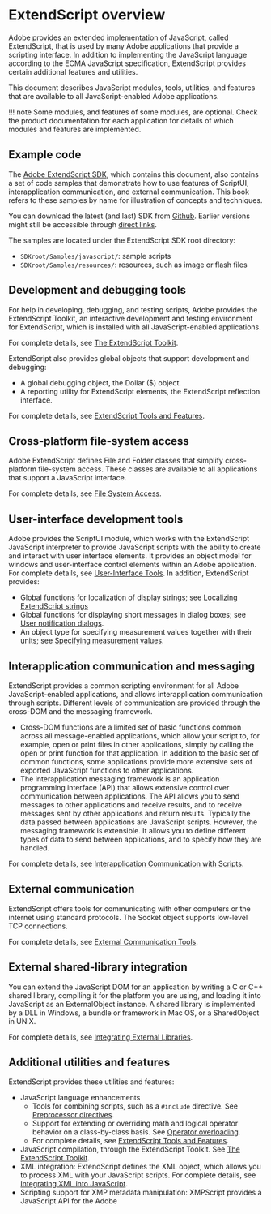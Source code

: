 # ExtendScript overview

Adobe provides an extended implementation of JavaScript, called ExtendScript, that is used by many
Adobe applications that provide a scripting interface. In addition to implementing the JavaScript
language according to the ECMA JavaScript specification, ExtendScript provides certain additional
features and utilities.

This document describes JavaScript modules, tools, utilities, and features that are available to all
JavaScript-enabled Adobe applications.

!!! note
    Some modules, and features of some modules, are optional. Check the product documentation for each application for details of which modules and features are implemented.

## Example code

The [Adobe ExtendScript SDK](https://github.com/Adobe-CEP/CEP-Resources/tree/master/ExtendScript-Toolkit), which contains this document, also contains a set of code samples that
demonstrate how to use features of ScriptUI, interapplication communication, and external
communication. This book refers to these samples by name for illustration of concepts and techniques.

You can download the latest (and last) SDK from [Github](https://github.com/Adobe-CEP/CEP-Resources/tree/master/ExtendScript-Toolkit). Earlier versions might still be accessible through [direct links](https://github.com/aenhancers/javascript-tools-guide/issues/2#issuecomment-1019312237).

The samples are located under the ExtendScript SDK root directory:

- `SDKroot/Samples/javascript/`: sample scripts
- `SDKroot/Samples/resources/`: resources, such as image or flash files

## Development and debugging tools

For help in developing, debugging, and testing scripts, Adobe provides the ExtendScript Toolkit, an
interactive development and testing environment for ExtendScript, which is installed with all
JavaScript-enabled applications.

For complete details, see [The ExtendScript Toolkit](../extendscript-toolkit/index.md#the-extendscript-toolkit).

ExtendScript also provides global objects that support development and debugging:

- A global debugging object, the Dollar ($) object.
- A reporting utility for ExtendScript elements, the ExtendScript reflection interface.

For complete details, see [ExtendScript Tools and Features](../extendscript-tools-features/index.md#extendscript-tools-and-features).

## Cross-platform file-system access

Adobe ExtendScript defines File and Folder classes that simplify cross-platform file-system access. These
classes are available to all applications that support a JavaScript interface.

For complete details, see [File System Access](../file-system-access/index.md#file-system-access).

## User-interface development tools

Adobe provides the ScriptUI module, which works with the ExtendScript JavaScript interpreter to provide
JavaScript scripts with the ability to create and interact with user interface elements. It provides an object
model for windows and user-interface control elements within an Adobe application. For complete details,
see [User-Interface Tools](../user-interface-tools/index.md#user-interface-tools).
In addition, ExtendScript provides:

- Global functions for localization of display strings; see [Localizing ExtendScript strings](../extendscript-tools-features/localizing-extendscript-strings.md#localizing-extendscript-strings)
- Global functions for displaying short messages in dialog boxes; see [User notification dialogs](../extendscript-tools-features/user-notification-dialogs.md#user-notification-dialogs).
- An object type for specifying measurement values together with their units; see [Specifying measurement values](../extendscript-tools-features/specifying-measurement-values.md#specifying-measurement-values).

## Interapplication communication and messaging

ExtendScript provides a common scripting environment for all Adobe JavaScript-enabled applications,
and allows interapplication communication through scripts.
Different levels of communication are provided through the cross-DOM and the messaging framework.

- Cross-DOM functions are a limited set of basic functions common across all message-enabled applications, which allow your script to, for example, open or print files in other applications, simply by calling the open or print function for that application. In addition to the basic set of common functions, some applications provide more extensive sets of exported JavaScript functions to other applications.
- The interapplication messaging framework is an application programming interface (API) that allows
  extensive control over communication between applications. The API allows you to send messages to
  other applications and receive results, and to receive messages sent by other applications and return
  results. Typically the data passed between applications are JavaScript scripts. However, the messaging
  framework is extensible. It allows you to define different types of data to send between applications,
  and to specify how they are handled.

For complete details, see [Interapplication Communication with Scripts](../interapplication-communication/index.md#interapplication-communication-with-scripts).

## External communication

ExtendScript offers tools for communicating with other computers or the internet using standard
protocols. The Socket object supports low-level TCP connections.

For complete details, see [External Communication Tools](../external-communication/index.md#external-communication-tools).

## External shared-library integration

You can extend the JavaScript DOM for an application by writing a C or C++ shared library, compiling it for
the platform you are using, and loading it into JavaScript as an ExternalObject instance. A shared library
is implemented by a DLL in Windows, a bundle or framework in Mac OS, or a SharedObject in UNIX.

For complete details, see [Integrating External Libraries](../integrating-external-libraries/index.md#integrating-external-libraries).

## Additional utilities and features

ExtendScript provides these utilities and features:

- JavaScript language enhancements
  - Tools for combining scripts, such as a `#include` directive. See [Preprocessor directives](../extendscript-tools-features/preprocessor-directives.md#preprocessor-directives).
  - Support for extending or overriding math and logical operator behavior on a class-by-class basis.
      See [Operator overloading](../extendscript-tools-features/operator-overloading.md#operator-overloading).
  - For complete details, see [ExtendScript Tools and Features](../extendscript-tools-features/index.md#extendscript-tools-and-features).
- JavaScript compilation, through the ExtendScript Toolkit. See [The ExtendScript Toolkit](../extendscript-toolkit/index.md#the-extendscript-toolkit).
- XML integration: ExtendScript defines the XML object, which allows you to process XML with your JavaScript scripts. For complete details, see [Integrating XML into JavaScript](../integrating-xml/index.md#integrating-xml-into-javascript).
- Scripting support for XMP metadata manipulation: XMPScript provides a JavaScript API for the Adobe
